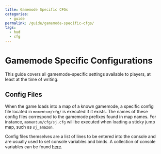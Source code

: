 ```yaml
---
title: Gamemode Specific CFGs
categories:
  - guide
permalink: /guide/gamemode-specific-cfgs/
tags:
  - hud
  - cfg
---
```


# Gamemode Specific Configurations

This guide covers all gamemode-specific settings available to players, at least at the time of writing.

## Config Files

When the game loads into a map of a known gamemode, a specific config file located in `momentum/cfg/` is executed if it exists.
The names of these config files correspond to the gamemode prefixes found in map names.
For instance, `momentum/cfg/sj.cfg` will be executed when loading a sticky jump map, such as `sj_amazon`.

Config files themselves are a list of lines to be entered into the console and are usually used to set console variables and binds. A collection of console variables can be found [here](/categories/var).
